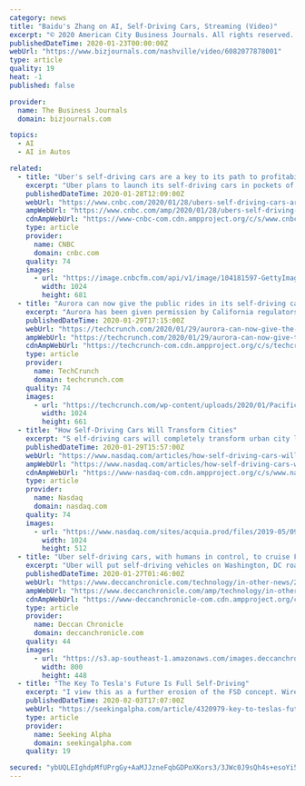```yaml
---
category: news
title: "Baidu's Zhang on AI, Self-Driving Cars, Streaming (Video)"
excerpt: "© 2020 American City Business Journals. All rights reserved. Use of and/or registration on any portion of this site constitutes acceptance of our User Agreement ..."
publishedDateTime: 2020-01-23T00:00:00Z
webUrl: "https://www.bizjournals.com/nashville/video/6082077878001"
type: article
quality: 19
heat: -1
published: false

provider:
  name: The Business Journals
  domain: bizjournals.com

topics:
  - AI
  - AI in Autos

related:
  - title: "Uber's self-driving cars are a key to its path to profitability"
    excerpt: "Uber plans to launch its self-driving cars in pockets of cities where weather, demand and other conditions are most favorable."
    publishedDateTime: 2020-01-28T12:09:00Z
    webUrl: "https://www.cnbc.com/2020/01/28/ubers-self-driving-cars-are-a-key-to-its-path-to-profitability.html"
    ampWebUrl: "https://www.cnbc.com/amp/2020/01/28/ubers-self-driving-cars-are-a-key-to-its-path-to-profitability.html"
    cdnAmpWebUrl: "https://www-cnbc-com.cdn.ampproject.org/c/s/www.cnbc.com/amp/2020/01/28/ubers-self-driving-cars-are-a-key-to-its-path-to-profitability.html"
    type: article
    provider:
      name: CNBC
      domain: cnbc.com
    quality: 74
    images:
      - url: "https://image.cnbcfm.com/api/v1/image/104181597-GettyImages-605519688.jpg?v=1529473695"
        width: 1024
        height: 681
  - title: "Aurora can now give the public rides in its self-driving cars"
    excerpt: "Aurora has been given permission by California regulators to transport passengers in its self-driving vehicles, TechCrunch has learned. The California Public Utilities Commission granted Aurora a permit, which was posted on its website Wednesday, to participate in the state’s Autonomous Vehicle Passenger Service pilot. Aurora confirmed the ..."
    publishedDateTime: 2020-01-29T17:15:00Z
    webUrl: "https://techcrunch.com/2020/01/29/aurora-can-now-give-the-public-rides-in-its-self-driving-cars/"
    ampWebUrl: "https://techcrunch.com/2020/01/29/aurora-can-now-give-the-public-rides-in-its-self-driving-cars/amp/"
    cdnAmpWebUrl: "https://techcrunch-com.cdn.ampproject.org/c/s/techcrunch.com/2020/01/29/aurora-can-now-give-the-public-rides-in-its-self-driving-cars/amp/"
    type: article
    provider:
      name: TechCrunch
      domain: techcrunch.com
    quality: 74
    images:
      - url: "https://techcrunch.com/wp-content/uploads/2020/01/Pacifica_Web-Res.jpg?w=1024"
        width: 1024
        height: 661
  - title: "How Self-Driving Cars Will Transform Cities"
    excerpt: "S elf-driving cars will completely transform urban city landscapes, and possibly even change the nature of real estate as we know it. This transformation will both create and destroy trillions of dollars in wealth."
    publishedDateTime: 2020-01-29T15:57:00Z
    webUrl: "https://www.nasdaq.com/articles/how-self-driving-cars-will-transform-cities-2020-01-29"
    ampWebUrl: "https://www.nasdaq.com/articles/how-self-driving-cars-will-transform-cities-2020-01-29?amp"
    cdnAmpWebUrl: "https://www-nasdaq-com.cdn.ampproject.org/c/s/www.nasdaq.com/articles/how-self-driving-cars-will-transform-cities-2020-01-29?amp"
    type: article
    provider:
      name: Nasdaq
      domain: nasdaq.com
    quality: 74
    images:
      - url: "https://www.nasdaq.com/sites/acquia.prod/files/2019-05/0902-Q19%20Total%20Markets%20photos%20and%20gif_CC8.jpg"
        width: 1024
        height: 512
  - title: "Uber self-driving cars, with humans in control, to cruise Friday"
    excerpt: "Uber will put self-driving vehicles on Washington, DC roads Friday with human drivers in control, the ride share company said on Thursday, as it seeks to collect data for future deployment of fully self-driving vehicles. Uber is collecting similar road data to support development of self-driving in Dallas, San Francisco and Toronto with human ..."
    publishedDateTime: 2020-01-27T01:46:00Z
    webUrl: "https://www.deccanchronicle.com/technology/in-other-news/270120/uber-self-driving-cars-with-humans-in-control-to-cruise-friday.html"
    ampWebUrl: "https://www.deccanchronicle.com/amp/technology/in-other-news/270120/uber-self-driving-cars-with-humans-in-control-to-cruise-friday.html"
    cdnAmpWebUrl: "https://www-deccanchronicle-com.cdn.ampproject.org/c/s/www.deccanchronicle.com/amp/technology/in-other-news/270120/uber-self-driving-cars-with-humans-in-control-to-cruise-friday.html"
    type: article
    provider:
      name: Deccan Chronicle
      domain: deccanchronicle.com
    quality: 44
    images:
      - url: "https://s3.ap-southeast-1.amazonaws.com/images.deccanchronicle.com/dc-Cover-an17lvrcpdqb5p53tj9j3rpdq2-20181017073142.Medi.jpeg"
        width: 800
        height: 448
  - title: "The Key To Tesla's Future Is Full Self-Driving"
    excerpt: "I view this as a further erosion of the FSD concept. Wired took note of his definition early 19': “I think we will be ‘feature-complete’ on full self-driving this year, meaning the car will be able to find you in a parking lot, pick you up, take you all the way to your destination without an intervention this year,” Musk said during a ..."
    publishedDateTime: 2020-02-03T17:07:00Z
    webUrl: "https://seekingalpha.com/article/4320979-key-to-teslas-future-is-full-self-driving"
    type: article
    provider:
      name: Seeking Alpha
      domain: seekingalpha.com
    quality: 19

secured: "ybUQLEIghdpMfUPrgGy+AaMJJzneFqbGDPoXKors3/3JWc0J9sQh4s+esoYi5QozdHKucetHeAnw9gWHLNSe+z5/g7uIGZRned+DJjn2lD881BoriJFpZKvyBlgfgYBicL2saVSLXyUQaBf8zB9mKZ1NZbiM7o+QiPlPN2gu7XMYKwIivdQAVS8WsL76qFNE2fbmLyIEJtwqYXQ3dLTRHGCxwpKE0XhZN0jvqyeW8VyKOGGJNwYyxIPobOuSmTkl4akZuWVoV0eQQCfnE1KRvhkCDtg39czVFteH7725OhsdhM82rB1aMFDubPS1bwkX;l4B1gljunhiBtW7bc8h+yQ=="
---
```


